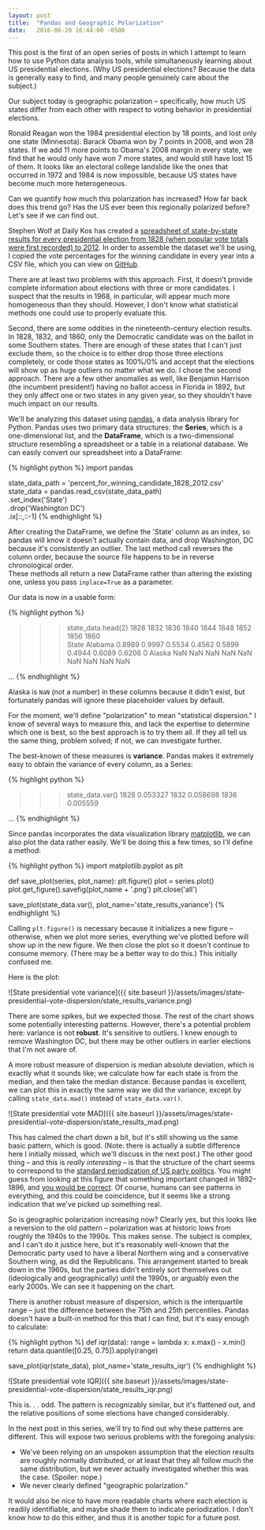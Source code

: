 ```yaml
---
layout: post
title:  "Pandas and Geographic Polarization"
date:   2016-06-20 16:44:00 -0500
---
```

This post is the first of an open series of posts in which I attempt to learn
how to use Python data analysis tools, while simultaneously learning about US
presidential elections. (Why US presidential elections? Because the data is
generally easy to find, and many people genuinely care about the subject.)

Our subject today is geographic polarization – specifically, how much US states
differ from each other with respect to voting behavior in presidential elections.

Ronald Reagan won the 1984 presidential election by 18 points, and lost only one
state (Minnesota). Barack Obama won by 7 points in 2008, and won 28 states. If
we add 11 more points to Obama's 2008 margin in every state, we find that he
would only have won 7 more states, and would still have lost 15 of them. It
looks like an electoral college landslide like the ones that occurred in 1972
and 1984 is now impossible, because US states have become much more
heterogeneous.

Can we quantify how much this polarization has increased? How far back does this
trend go? Has the US ever been this regionally polarized before? Let's see if we
can find out.

Stephen Wolf at Daily Kos has created a [spreadsheet of state-by-state results for every presidential election from 1828 (when popular vote totals were first recorded) to 2012](http://www.dailykos.com/story/2014/8/20/1323254/-New-Spreadsheet-with-1828-2012-Presidential-Results-PVI-by-State-Neatly-Colored).
In order to assemble the dataset we'll be using, I copied the vote percentages
for the winning candidate in every year into a CSV file, which you can view on
[GitHub](https://github.com/kyaroch/misc-mapping-and-visualization/blob/master/state-presidential-vote-variability/percent_for_winning_candidate_1828_2012.csv).

There are at least two problems with this approach. First, it doesn't provide
complete information about elections with three or more candidates. I suspect
that the results in 1968, in particular, will appear much more homogeneous than
they should. However, I don't know what statistical methods one could use to
properly evaluate this.

Second, there are some oddities in the nineteenth-century election results. In
1828, 1832, and 1860, only the Democratic candidate was on the ballot in some
Southern states. There are enough of these states that I can't just exclude
them, so the choice is to either drop those three elections completely, or code
those states as 100%/0% and accept that the elections will show up as huge
outliers no matter what we do. I chose the second approach. There are a few
other anomalies as well, like Benjamin Harrison (the incumbent president!)
having no ballot access in Florida in 1892, but they only affect one or two
states in any given year, so they shouldn't have much impact on our results.

We'll be analyzing this dataset using [pandas](http://pandas.pydata.org/), a
data analysis library for Python. Pandas uses two primary data structures: the
**Series**, which is a one-dimensional list, and the **DataFrame**, which is a
two-dimensional structure resembling a spreadsheet or a table in a relational
database. We can easily convert our spreadsheet into a DataFrame:

{% highlight python %}
import pandas

state_data_path = 'percent_for_winning_candidate_1828_2012.csv'
state_data = pandas.read_csv(state_data_path) \
                   .set_index('State') \
                   .drop('Washington DC') \
                   .ix[::,::-1]
{% endhighlight %}

After creating the DataFrame, we define the 'State' column as an index, so
pandas will know it doesn't actually contain data, and drop Washington, DC
because it's consistently an outlier. The last method call reverses the column
order, because the source file happens to be in reverse chronological order.\
These methods all return a new DataFrame rather than altering the existing one,
unless you pass `inplace=True` as a parameter.

Our data is now in a usable form:

{% highlight python %}
>>> state_data.head(2)
           1828    1832    1836    1840    1844    1848    1852    1856  1860  \
State
Alabama  0.8989  0.9997  0.5534  0.4562  0.5899  0.4944  0.6089  0.6208     0
Alaska      NaN     NaN     NaN     NaN     NaN     NaN     NaN     NaN   NaN

...
{% endhighlight %}

Alaska is `NaN` (not a number) in these columns because it didn't exist, but
fortunately pandas will ignore these placeholder values by default.

For the moment, we'll define "polarization" to mean "statistical dispersion." I
know of several ways to measure this, and lack the expertise to determine which
one is best, so the best approach is to try them all. If they all tell us the
same thing, problem solved; if not, we can investigate further.

The best-known of these measures is **variance**. Pandas makes it extremely easy
to obtain the variance of every column, as a Series:

{% highlight python %}
>>> state_data.var()
1828    0.053327
1832    0.058698
1836    0.005559

...
{% endhighlight %}

Since pandas incorporates the data visualization library [matplotlib](http://matplotlib.org/index.html),
we can also plot the data rather easily. We'll be doing this a few times, so
I'll define a method:

{% highlight python %}
import matplotlib.pyplot as plt

def save_plot(series, plot_name):
    plt.figure()
    plot = series.plot()
    plot.get_figure().savefig(plot_name + '.png')
    plt.close('all')

save_plot(state_data.var(), plot_name='state_results_variance')
{% endhighlight %}

Calling `plt.figure()` is necessary because it initializes a new figure –
otherwise, when we plot more series, everything we've plotted before will show
up in the new figure. We then close the plot so it doesn't continue to consume
memory. (There may be a better way to do this.) This initially confused me.

Here is the plot:

![State presidential vote variance]({{ site.baseurl }}/assets/images/state-presidential-vote-dispersion/state_results_variance.png)

There are some spikes, but we expected those. The rest of the chart shows some
potentially interesting patterns. However, there's a potential problem here:
variance is not **robust**. It's sensitive to outliers. I knew enough to remove
Washington DC, but there may be other outliers in earlier elections that I'm not
aware of.

A more robust measure of dispersion is median absolute deviation, which is
exactly what it sounds like; we calculate how far each state is from the median,
and then take the median distance. Because pandas is excellent, we can plot this
in exactly the same way we did the variance, except by calling
`state_data.mad()` instead of `state_data.var()`.

![State presidential vote MAD]({{ site.baseurl }}/assets/images/state-presidential-vote-dispersion/state_results_mad.png)

This has calmed the chart down a bit, but it's still showing us the same basic
pattern, which is good. (Note: there is actually a subtle difference here I
initially missed, which we'll discuss in the next post.) The other good thing –
and this is *really interesting* – is that the structure of the chart seems to
correspond to the [standard periodization of US party politics](https://en.wikipedia.org/wiki/Political_parties_in_the_United_States#History).
You might guess from looking at this figure that something important changed in
1892–1896, and [you would be correct](https://en.wikipedia.org/wiki/Third_Party_System#Climax_and_collapse.2C_1890.E2.80.931896).
Of course, humans can see patterns in everything, and this could be coincidence,
but it seems like a strong indication that we've picked up something real.

So is geographic polarization increasing now? Clearly yes, but this looks like
a reversion to the old pattern – polarization was at historic lows from roughly
the 1940s to the 1990s. This makes sense. The subject is complex, and I can't do
it justice here, but it's reasonably well-known that the Democratic party used
to have a liberal Northern wing and a conservative Southern wing, as did the
Republicans. This arrangement started to break down in the 1960s, but the
parties didn't entirely sort themselves out (ideologically and geographically)
until the 1990s, or arguably even the early 2000s. We can see it happening on
the chart.

There is another robust measure of dispersion, which is the interquartile range
– just the difference between the 75th and 25th percentiles. Pandas doesn't have
a built-in method for this that I can find, but it's easy enough to calculate:

{% highlight python %}
def iqr(data):
    range = lambda x: x.max() - x.min()
    return data.quantile([0.25, 0.75]).apply(range)

save_plot(iqr(state_data), plot_name='state_results_iqr')
{% endhighlight %}

![State presidential vote IQR]({{ site.baseurl }}/assets/images/state-presidential-vote-dispersion/state_results_iqr.png)

This is. . . odd. The pattern is recognizably similar, but it's flattened out,
and the relative positions of some elections have changed considerably.

In the next post in this series, we'll try to find out why these patterns are
different. This will expose two serious problems with the foregoing
analysis:

* We've been relying on an unspoken assumption that the election results are
roughly normally distributed, or at least that they all follow much the same
distribution, but we never actually investigated whether this was the case.
(Spoiler: nope.)
* We never clearly defined "geographic polarization."

It would also be nice to have more readable charts where each election is
readily identifiable, and maybe shade them to indicate periodization. I don't
know how to do this either, and thus it is another topic for a future post.
